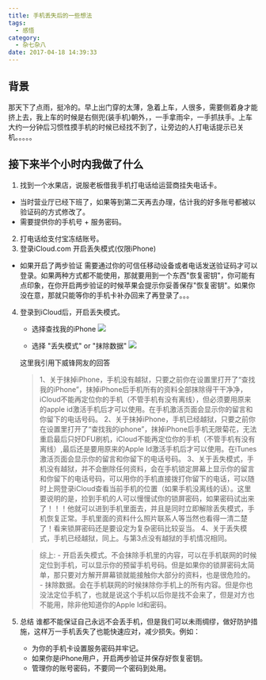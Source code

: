 ```yaml
---
title: 手机丢失后的一些想法
tags:
  - 感悟
category:
  - 杂七杂八
date: 2017-04-18 14:39:33
---
```


## 背景
那天下了点雨，挺冷的。早上出门穿的太薄，急着上车，人很多，需要侧着身才能挤上去，我上车的时候是右侧兜(装手机)朝外，，一手拿雨伞，一手抓扶手。上车大约一分钟后习惯性摸手机的时候已经找不到了，让旁边的人打电话提示已关机。。。。。

<!--more-->
## 接下来半个小时内我做了什么
1. 找到一个水果店，说服老板借我手机打电话给运营商挂失电话卡。
  - 当时营业厅已经下班了，如果等到第二天再去办理，估计我的好多账号都被以验证码的方式修改了。
  - 需要提供你的手机号 + 服务密码。
2. 打电话给支付宝冻结账号。
3. 登录iCloud.com 开启丢失模式(仅限iPhone)
  - 如果开启了两步验证 需要通过你的可信任移动设备或者电话发送验证码才可以登录。如果两种方式都不能使用，那就要用到一个东西"恢复密钥"，你可能有点印象，在你开启两步验证的时候苹果会提示你妥善保存"恢复密钥"。如果你没在意，那就只能等你的手机卡补办回来了再登录了。。。
4. 登录到iCloud后，开启丢失模式。
	- 选择查找我的iPhone
	![](http://o9xc0bh9t.bkt.clouddn.com/14924863159093.jpg)
	
	- 选择 "丢失模式" or "抹除数据"
	![](http://o9xc0bh9t.bkt.clouddn.com/14924864306087.jpg)
	
	这里我引用下威锋网友的回答
	> 1、关于抹掉iPhone，手机没有越狱，只要之前你在设置里打开了“查找我的iPhone”，抹掉iPhone后手机所有的资料全部抹除得干干净净，iCloud不能再定位你的手机（不管手机有没有离线），但必须要用原来的apple id激活手机后才可以使用。在手机激活页面会显示你的留言和你留下的电话号码。
	>2、关于抹掉iPhone，手机已经越狱，只要之前你在设置里打开了“查找我的iphone”，抹掉iPhone后手机无限菊花，无法重启最后只好DFU刷机，iCloud不能再定位你的手机（不管手机有没有离线）,最后还是要用原来的Apple Id激活手机后才可以使用。在iTunes激活页面会显示你的留言和你留下的电话号码。
	>3、关于丢失模式，手机没有越狱，并不会删除任何资料，会在手机锁定屏幕上显示你的留言和你留下的电话号码，可以用你的手机直接拨打你留下的电话，可以随时上网登录iCloud查看当前手机的位置（如果手机没离线的话）。这里要说明的是，捡到手机的人可以慢慢试你的锁屏密码，如果密码试出来了！！！他就可以进到手机里面去，并且是同时立即解除丢失模式，手机恢复正常。手机里面的资料什么照片联系人等当然也看得一清二楚了！看来锁屏密码还是要设定为复杂密码比较妥当。
	>4、关于丢失模式，手机已经越狱，同上。与第3点没有越狱的手机情况相同。

	>综上:
		- 开启丢失模式。不会抹除手机里的内容，可以在手机联网的时候定位到手机，可以显示你的预留手机号码。但是如果你的锁屏密码太简单，那只要对方解开屏幕锁就能接触你大部分的资料，也是很危险的。
		- 抹除数据。会在手机联网的时候抹除你手机上的所有内容。但是你也没法定位手机了，也就是说这个手机以后你是找不会来了，但是对方也不能用，除非他知道你的Apple Id和密码。

5. 总结
	 谁都不能保证自己永远不会丢手机，但是我们可以未雨绸缪，做好防护措施，这样万一手机丢失了也能快速应对，减少损失。例如：
	- 为你的手机卡设置服务密码并牢记。
	- 如果你是iPhone用户，开启两步验证并保存好恢复密钥。
	- 管理你的账号密码，不要同一个密码到处用。
	


